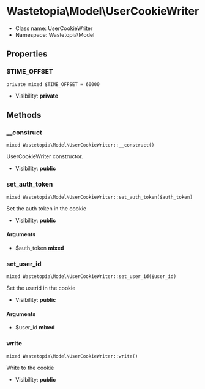 Wastetopia\Model\UserCookieWriter
===============






* Class name: UserCookieWriter
* Namespace: Wastetopia\Model





Properties
----------


### $TIME_OFFSET

    private mixed $TIME_OFFSET = 60000





* Visibility: **private**


Methods
-------


### __construct

    mixed Wastetopia\Model\UserCookieWriter::__construct()

UserCookieWriter constructor.



* Visibility: **public**




### set_auth_token

    mixed Wastetopia\Model\UserCookieWriter::set_auth_token($auth_token)

Set the auth token in the cookie



* Visibility: **public**


#### Arguments
* $auth_token **mixed**



### set_user_id

    mixed Wastetopia\Model\UserCookieWriter::set_user_id($user_id)

Set the userid in the cookie



* Visibility: **public**


#### Arguments
* $user_id **mixed**



### write

    mixed Wastetopia\Model\UserCookieWriter::write()

Write to the cookie



* Visibility: **public**



